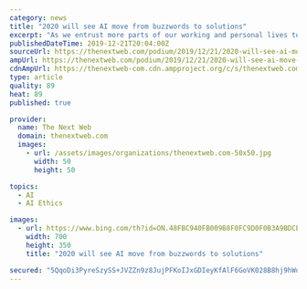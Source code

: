 ```yaml
---
category: news
title: "2020 will see AI move from buzzwords to solutions"
excerpt: "As we entrust more parts of our working and personal lives to AI-powered applications, the ethics of AI is becoming an increasingly important consideration. One of the most important ethical questions is about intention — for example, where, when and how AI interacts with the analogue reality that we have all been accustomed to live in."
publishedDateTime: 2019-12-21T20:04:00Z
sourceUrl: https://thenextweb.com/podium/2019/12/21/2020-will-see-ai-move-from-buzzwords-to-solutions/
ampUrl: https://thenextweb.com/podium/2019/12/21/2020-will-see-ai-move-from-buzzwords-to-solutions/amp/
cdnAmpUrl: https://thenextweb-com.cdn.ampproject.org/c/s/thenextweb.com/podium/2019/12/21/2020-will-see-ai-move-from-buzzwords-to-solutions/amp/
type: article
quality: 89
heat: 89
published: true

provider:
  name: The Next Web
  domain: thenextweb.com
  images:
    - url: /assets/images/organizations/thenextweb.com-50x50.jpg
      width: 50
      height: 50

topics:
  - AI
  - AI Ethics

images:
  - url: https://www.bing.com/th?id=ON.48FBC940FB009B8F0FC9D0F0B3A9BDCE
    width: 700
    height: 350
    title: "2020 will see AI move from buzzwords to solutions"

secured: "5QqoDi3PyreSzySS+JVZZn9z8JujPFKoIJxGDIeyKfAlF6GoVK028B8hj9hWdNcEAZo1N3Dxk71NwTJr4mA/0zbaaHofRlKjJ9Ms+Mv4nUonfLmu/qVxaI+FTu46EDQ+Jhk8cE/BMI1nZFwcYEloq8w1dHRvCB/Fq23sOBjHCkDR3kJ6LOWEQ449cV2RsDTLD9bPS7gVHEt0NbhyDdJRlhbjfSckgtmce33J0h6o0o6dBQSrihvToTe18P1aOrEb5G3/irysHuAJvRlOds9shw==;EfUnxqhIq6tnptPDIq9zuQ=="
---
```


